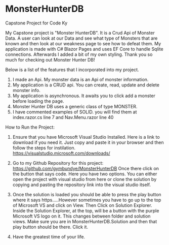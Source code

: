 # MonsterHunterDB

Capstone Project for Code Ky


My Capstone project is "Monster HunterDB". It is a Crud Api of Monster Data. A user can look at our Data and see what type 
of Monsters that are known and then look at our weakness page to see how to defeat them. My application is made with C#
Blazor Pages and uses EF Core to handle Sqlite connections. Afterwards I added a bit of my own styling. Thank you so much for checking 
out Monster Hunter DB!

Below is a list of the features that I incorporated into my project.

1.  I made an Api. My monster data is an Api of monster information.
2.  My application is a CRUD api. You can create, read, update and delete monster info.
3.  My application is asynchronous. It awaits you to click add a monster before loading the page.
4.  Monster Hunter DB uses a generic class of  type MONSTER.
5.  I have commented examples of SOLID. you will find them at index.razor.cs line 7 and Nav.Menu.razor line 40

How to Run the Project:

1. Ensure that you have Microsoft Visual Studio Installed. Here is a link to download if you need it.
Just copy and paste it in your browser and then follow the steps for instilation.
https://visualstudio.microsoft.com/downloads/

2. Go to my Github Repository for this project: https://github.com/gymbundye/MonsterHunterDB
Once there click on the button that says code. Here you have two options. You can either open the project with
visual studio from here or clone the solution by copying and pasting the repository link into the visual studio itself.

3. Once the solution is loaded you should be able to press the play button where it says https.....However sometimes you
have to go up to the top of Microsoft VS and click on View. Then Click on Solution Explorer. Inside the Solution Explorer, at the 
top,  will be a button with the purple Microsoft VS logo on it. This changes between folder and solution views. Make sure you are 
in MonsterHunterDB.Solution and then that play button should be there. Click it.

4. Have the greatest time of your life.
